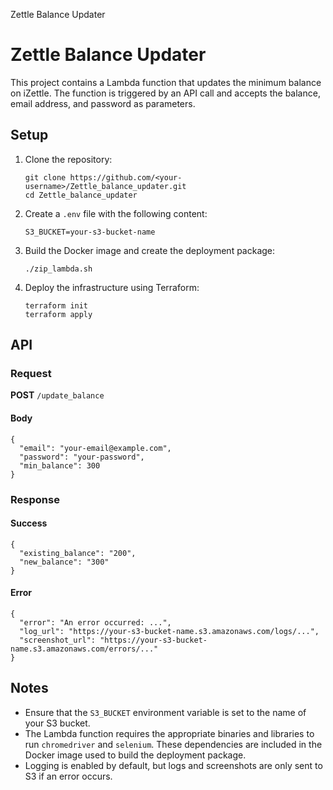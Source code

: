   Zettle Balance Updater

Zettle Balance Updater
======================

This project contains a Lambda function that updates the minimum balance on iZettle. The function is triggered by an API call and accepts the balance, email address, and password as parameters.

Setup
-----

1.  Clone the repository:
    
        git clone https://github.com/<your-username>/Zettle_balance_updater.git
        cd Zettle_balance_updater
    
2.  Create a `.env` file with the following content:
    
        S3_BUCKET=your-s3-bucket-name
    
3.  Build the Docker image and create the deployment package:
    
        ./zip_lambda.sh
    
4.  Deploy the infrastructure using Terraform:
    
        terraform init
        terraform apply
    

API
---

### Request

**POST** `/update_balance`

#### Body

    {
      "email": "your-email@example.com",
      "password": "your-password",
      "min_balance": 300
    }

### Response

#### Success

    {
      "existing_balance": "200",
      "new_balance": "300"
    }

#### Error

    {
      "error": "An error occurred: ...",
      "log_url": "https://your-s3-bucket-name.s3.amazonaws.com/logs/...",
      "screenshot_url": "https://your-s3-bucket-name.s3.amazonaws.com/errors/..."
    }

Notes
-----

*   Ensure that the `S3_BUCKET` environment variable is set to the name of your S3 bucket.
*   The Lambda function requires the appropriate binaries and libraries to run `chromedriver` and `selenium`. These dependencies are included in the Docker image used to build the deployment package.
*   Logging is enabled by default, but logs and screenshots are only sent to S3 if an error occurs.